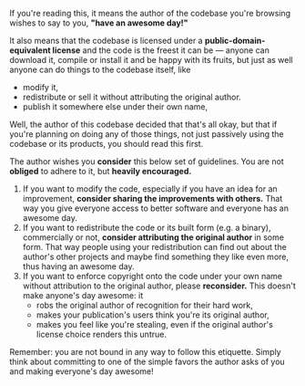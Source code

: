 If you're reading this, it means the author of the codebase you're browsing wishes to say to you, **"have an awesome day!"**

It also means that the codebase is licensed under a **public-domain-equivalent license** and the code is the freest it can be — anyone can download it, compile or install it and be happy with its fruits, but just as well anyone can do things to the codebase itself, like
* modify it,
* redistribute or sell it without attributing the original author.
* publish it somewhere else under their own name,

Well, the author of this codebase decided that that's all okay, but that if you're planning on doing any of those things, not just passively using the codebase or its products, you should read this first.

The author wishes you **consider** this below set of guidelines. You are not **obliged** to adhere to it, but **heavily encouraged.**

1. If you want to modify the code, especially if you have an idea for an improvement, **consider sharing the improvements with others.** That way you give everyone access to better software and everyone has an awesome day.
2. If you want to redistribute the code or its built form (e.g. a binary), commercially or not, **consider attributing the original author** in some form. That way people using your redistribution can find out about the author's other projects and maybe find something they like even more, thus having an awesome day.
3. If you want to enforce copyright onto the code under your own name without attribution to the original author, please **reconsider.** This doesn't make anyone's day awesome: it
    * robs the original author of recognition for their hard work,
    * makes your publication's users think you're its original author,
    * makes you feel like you're stealing, even if the original author's license choice renders this untrue.


Remember: you are not bound in any way to follow this etiquette. Simply think about committing to one of the simple favors the author asks of you and making everyone's day awesome!